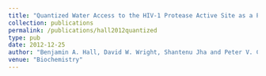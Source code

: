 ```yaml
---
title: "Quantized Water Access to the HIV-1 Protease Active Site as a Proposed Mechanism for Cooperative Mutations in Drug Affinity"
collection: publications
permalink: /publications/hall2012quantized
type: pub
date: 2012-12-25
author: "Benjamin A. Hall, David W. Wright, Shantenu Jha and Peter V. Coveney"
venue: "Biochemistry"
---
```

